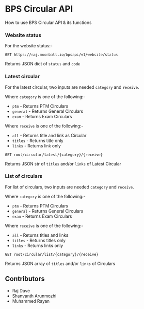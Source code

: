 # BPS Circular API
How to use BPS Circular API & its functions

### Website status
For the website status:-

```
GET https://raj.moonball.io/bpsapi/v1/website/status
```

Returns JSON dict of `status` and `code`


### Latest circular
For the latest circular, two inputs are needed `category` and `receive`.

Where `category` is one of the following:-

- `ptm` - Returns PTM Circulars
- `general` - Returns General Circulars
- `exam` - Returns Exam Circulars

Where `receive` is one of the following:-

- `all` - Returns title and link as Circular
- `titles` - Returns title only
- `links` - Returns link only


```
GET root/circular/latest/{category}/{receive}
```

Returns JSON str of `titles` and/or `links` of Latest Circular

### List of circulars
For list of circulars, two inputs are needed `category` and `receive`.

Where `category` is one of the following:-

- `ptm` - Returns PTM Circulars
- `general` - Returns General Circulars
- `exam` - Returns Exam Circulars

Where `receive` is one of the following:-

- `all` - Returns titles and links
- `titles` - Returns titles only
- `links` - Returns links only

```
GET root/circular/list/{category}/{receive}
```

Returns JSON array of `titles` and/or `links` of Circulars
## Contributors
- Raj Dave
- Shanvanth Arunmozhi
- Muhammed Rayan


